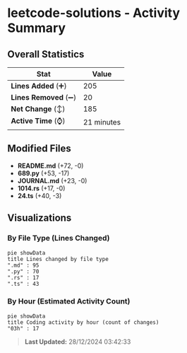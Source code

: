 # leetcode-solutions - Activity Summary 

## Overall Statistics

| Stat                   | Value                                                             |
| ---------------------- | ----------------------------------------------------------------- |
| **Lines Added** (➕)   | 205                                          |
| **Lines Removed** (➖) | 20                                        |
| **Net Change** (↕)    | 185                |
| **Active Time** (⌚)   | 21 minutes |


## Modified Files
- **README.md** (+72, -0)
- **689.py** (+53, -17)
- **JOURNAL.md** (+23, -0)
- **1014.rs** (+17, -0)
- **24.ts** (+40, -3)

## Visualizations

### By File Type (Lines Changed)

```mermaid
pie showData
title Lines changed by file type
".md" : 95
".py" : 70
".rs" : 17
".ts" : 43
```

### By Hour (Estimated Activity Count)

```mermaid
pie showData
title Coding activity by hour (count of changes)
"03h" : 17
```


> **Last Updated:** 28/12/2024 03:42:33
